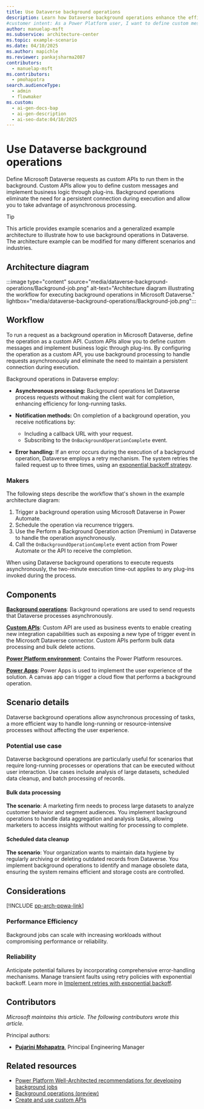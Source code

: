 ```yaml
---
title: Use Dataverse background operations
description: Learn how Dataverse background operations enhance the efficiency of your solutions by using asynchronous processing and eliminating persistent connections.
#customer intent: As a Power Platform user, I want to define custom messages and implement business logic through plug-ins so that I can use background processing in Dataverse.
author: manuelap-msft
ms.subservice: architecture-center
ms.topic: example-scenario
ms.date: 04/10/2025
ms.author: mapichle
ms.reviewer: pankajsharma2087
contributors:
  - manuelap-msft
ms.contributors:
  - pmohapatra
search.audienceType:
  - admin
  - flowmaker
ms.custom:
  - ai-gen-docs-bap
  - ai-gen-description
  - ai-seo-date:04/10/2025
---
```


# Use Dataverse background operations

Define Microsoft Dataverse requests as custom APIs to run them in the background. Custom APIs allow you to define custom messages and implement business logic through plug-ins. Background operations eliminate the need for a persistent connection during execution and allow you to take advantage of asynchronous processing. 

> [!TIP]
> This article provides example scenarios and a generalized example architecture to illustrate how to use background operations in Dataverse. The architecture example can be modified for many different scenarios and industries.

## Architecture diagram

:::image type="content" source="media/dataverse-background-operations/Background-job.png" alt-text="Architecture diagram illustrating the workflow for executing background operations in Microsoft Dataverse." lightbox="media/dataverse-background-operations/Background-job.png":::

## Workflow

To run a request as a background operation in Microsoft Dataverse, define the operation as a custom API. Custom APIs allow you to define custom messages and implement business logic through plug-ins. By configuring the operation as a custom API, you use background processing to handle requests asynchronously and eliminate the need to maintain a persistent connection during execution.

Background operations in Dataverse employ:

- **Asynchronous processing:** Background operations let Dataverse process requests without making the client wait for completion, enhancing efficiency for long-running tasks.

- **Notification methods:** On completion of a background operation, you receive notifications by:
  - Including a callback URL with your request.
  - Subscribing to the `OnBackgroundOperationComplete` event.
  
- **Error handling:** If an error occurs during the execution of a background operation, Dataverse employs a retry mechanism. The system retries the failed request up to three times, using an [exponential backoff strategy](/power-platform/well-architected/reliability/handle-transient-faults).

### Makers

The following steps describe the workflow that's shown in the example architecture diagram:

1. Trigger a background operation using Microsoft Dataverse in Power Automate.
1. Schedule the operation via recurrence triggers.
1. Use the Perform a Background Operation action (Premium) in Dataverse to handle the operation asynchronously.
1. Call the `OnBackgroundOperationComplete` event action from Power Automate or the API to receive the completion.

When using Dataverse background operations to execute requests asynchronously, the two-minute execution time-out applies to any plug-ins invoked during the process.

## Components

**[Background operations](/power-apps/developer/data-platform/background-operations?tabs=sdk)**: Background operations are used to send requests that Dataverse processes asynchronously.

**[Custom APIs](/power-apps/developer/data-platform/custom-api)**: Custom API are used as business events to enable creating new integration capabilities such as exposing a new type of trigger event in the Microsoft Dataverse connector. Custom APIs perform bulk data processing and bulk delete actions.

**[Power Platform environment](/power-platform/admin/environments-overview)**: Contains the Power Platform resources.

**[Power Apps](/power-apps/)**: Power Apps is used to implement the user experience of the solution. A canvas app can trigger a cloud flow that performs a background operation.

## Scenario details

Dataverse background operations allow asynchronous processing of tasks, a more efficient way to handle long-running or resource-intensive processes without affecting the user experience.

### Potential use case

Dataverse background operations are particularly useful for scenarios that require long-running processes or operations that can be executed without user interaction. Use cases include analysis of large datasets, scheduled data cleanup, and batch processing of records.

#### Bulk data processing

**The scenario**: A marketing firm needs to process large datasets to analyze customer behavior and segment audiences. You implement background operations to handle data aggregation and analysis tasks, allowing marketers to access insights without waiting for processing to complete.

#### Scheduled data cleanup

**The scenario**: Your organization wants to maintain data hygiene by regularly archiving or deleting outdated records from Dataverse. You implement background operations to identify and manage obsolete data, ensuring the system remains efficient and storage costs are controlled.

## Considerations

[!INCLUDE [pp-arch-ppwa-link](../../includes/pp-arch-ppwa-link.md)]

### Performance Efficiency

Background jobs can scale with increasing workloads without compromising performance or reliability.

### Reliability

Anticipate potential failures by incorporating comprehensive error-handling mechanisms. Manage transient faults using retry policies with exponential backoff. Learn more in [Implement retries with exponential backoff](/dotnet/architecture/microservices/implement-resilient-applications/implement-retries-exponential-backoff).

## Contributors

_Microsoft maintains this article. The following contributors wrote this article._

Principal authors:

- **[Pujarini Mohapatra](https://www.linkedin.com/in/biswapm/)**, Principal Engineering Manager

## Related resources

- [Power Platform Well-Architected recommendations for developing background jobs](/power-platform/well-architected/reliability/background-jobs)
- [Background operations (preview)](/power-apps/developer/data-platform/background-operations?tabs=sdk)
- [Create and use custom APIs](/power-apps/developer/data-platform/custom-api)

